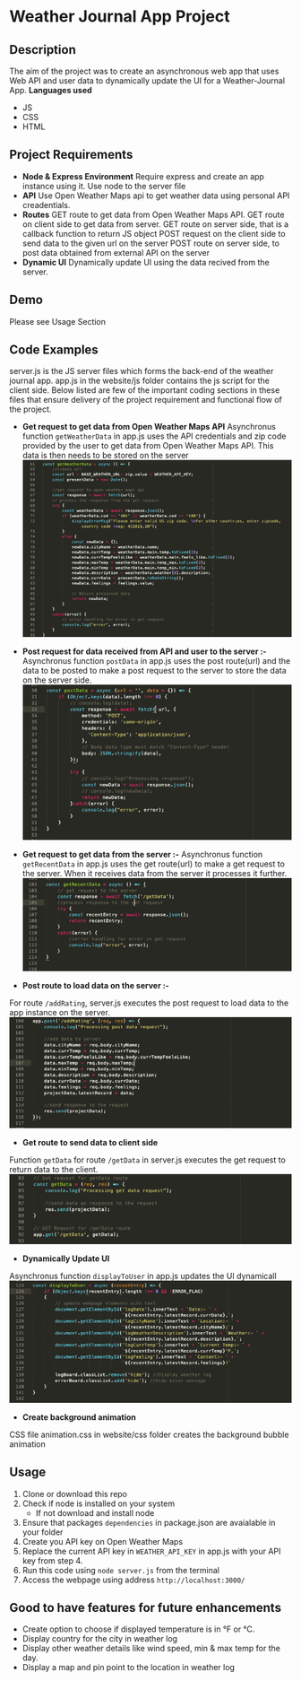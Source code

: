 # Weather Journal App Project

## Description
The aim of the project was to create an asynchronous web app that uses Web API and user data to dynamically update the UI for a Weather-Journal App.
**Languages used**
- JS
- CSS
- HTML

## Project Requirements
- **Node & Express Environment**
	Require express and create an app instance using it.
	Use node to the server file
- **API**
	Use Open Weather Maps api to get weather data using personal API creadentials.
- **Routes**
	GET route to get data from Open Weather Maps API.
	GET route on client side to get data from server.
	GET route on server side, that is a callback function to return JS object
	POST request on the client side to send data to the given url on the server
	POST route on server side, to post data obtained from external API on the server
- **Dynamic UI**
	Dynamically update UI using the data recived from the server.

## Demo
Please see Usage Section

## Code Examples
server.js is the JS server files which forms the back-end of the weather journal app.
app.js in the website/js folder contains the js script for the client side.
Below listed are few of the important coding sections in these files that ensure delivery of
the project requirement and functional flow of the project.

- **Get request to get data from Open Weather Maps API**
    Asynchronus function ```getWeatherData``` in app.js uses the API credentials and zip code provided by the user to get data from Open Weather Maps API. This data is then needs to be stored on the server
    ![getWeatherData function](website/images/getWeatherData.png)


- **Post request for data received from API and user to the server	:-**
Asynchronus function ```postData``` in app.js uses the post route(url) and the data to be posted to make a post request to the server to store the data on the server side.
![postData function](website/images/postData.png)


- **Get request to get data from the server		:-**
Asynchronus function ```getRecentData``` in app.js uses the get route(url) to make a get request to the server. When it receives data from the server it processes it further.
![getRecentData function](website/images/getRecentData.png)


- **Post route to load data on the server	:-**

For route ```/addRating```, server.js executes the post request to load data to the app instance on the server.
![addRating function](website/images/addRating.png)


- **Get route to send data to client side**

Function ```getData``` for route ```/getData``` in server.js executes the get request to return data to the client.
![getData function](website/images/getData.png)


- **Dynamically Update UI**

Asynchronus function ```displayToUser``` in app.js updates the UI dynamicall
![displayToUser function](website/images/displayToUser.png)


- **Create background animation**

CSS file animation.css in website/css folder creates the background bubble animation



## Usage
1. Clone or download this repo
2. Check if node is installed on your system
	- If not download and install node
3. Ensure that packages ```dependencies``` in package.json are avaialable in your folder
4. Create you API key on Open Weather Maps
5. Replace the current API key in `WEATHER_API_KEY` in app.js with your API key from step 4.
6. Run this code using `node server.js` from the terminal
7. Access the webpage using address `http://localhost:3000/`

## Good to have features for future enhancements
- Create option to choose if displayed temperature is in °F or °C.
- Display country for the city in weather log
- Display other weather details like wind speed, min & max temp for the day.
- Display a map and pin point to the location in weather log